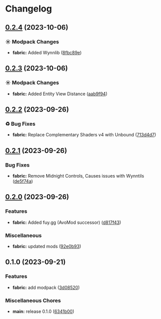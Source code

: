 # Changelog

## [0.2.4](https://github.com/jh-devv/wynn-reloaded/compare/fabric-v0.2.3...fabric-v0.2.4) (2023-10-06)


### ☀ Modpack Changes

* **fabric:** Added Wynnlib ([8fbc89e](https://github.com/jh-devv/wynn-reloaded/commit/8fbc89ed501282eefce53f3e95a1580b268d858d))

## [0.2.3](https://github.com/jh-devv/wynn-reloaded/compare/fabric-v0.2.2...fabric-v0.2.3) (2023-10-06)


### ☀ Modpack Changes

* **fabric:** Added Entity View Distance ([aab9f94](https://github.com/jh-devv/wynn-reloaded/commit/aab9f94044e0aa1b2687d23998ea0e470eae8d30))

## [0.2.2](https://github.com/jh-devv/wynn-reloaded/compare/fabric-v0.2.1...fabric-v0.2.2) (2023-09-26)


### ♻ Bug Fixes

* **fabric:** Replace Complementary Shaders v4 with Unbound ([713d4d7](https://github.com/jh-devv/wynn-reloaded/commit/713d4d72f3e27f648630ba607fdbd19e02b9d000))

## [0.2.1](https://github.com/jh-devv/wynn-reloaded/compare/fabric-v0.2.0...fabric-v0.2.1) (2023-09-26)


### Bug Fixes

* **fabric:** Remove Midnight Controls, Causes issues with Wynntils ([de5f74a](https://github.com/jh-devv/wynn-reloaded/commit/de5f74ac509290ae64d17ff3bfa8c517012641b2))

## [0.2.0](https://github.com/jh-devv/wynn-reloaded/compare/fabric-v0.1.0...fabric-v0.2.0) (2023-09-26)


### Features

* **fabric:** Added fuy.gg (AvoMod successor) ([d817f43](https://github.com/jh-devv/wynn-reloaded/commit/d817f435cda0ad997ca33be0d02a589b5e4aa30c))


### Miscellaneous

* **fabric:** updated mods ([92e0b93](https://github.com/jh-devv/wynn-reloaded/commit/92e0b93c653929ca84cd9468a3d7f46528842a89))

## 0.1.0 (2023-09-21)


### Features

* **fabric:** add modpack ([3d08520](https://github.com/jh-devv/wynn-reloaded/commit/3d08520d488e2bf951dcf21ea4b58e1409ad3026))


### Miscellaneous Chores

* **main:** release 0.1.0 ([6341b00](https://github.com/jh-devv/wynn-reloaded/commit/6341b0049043d9a8f4546e3df91a6242bf026495))
